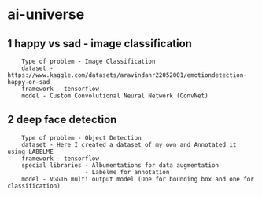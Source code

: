 # ai-universe

## 1 happy vs sad - image classification
        Type of problem - Image Classification
        dataset - https://www.kaggle.com/datasets/aravindanr22052001/emotiondetection-happy-or-sad
        framework - tensorflow
        model - Custom Convolutional Neural Network (ConvNet)

## 2 deep face detection
        Type of problem - Object Detection    
        dataset - Here I created a dataset of my own and Annotated it using LABELME
        framework - tensorflow
        special libraries - Albumentations for data augmentation
                          - Labelme for annotation
        model - VGG16 multi output model (One for bounding box and one for classification)
